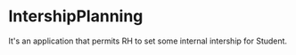 # IntershipPlanning
It's an application that permits RH to set some internal intership for Student.
